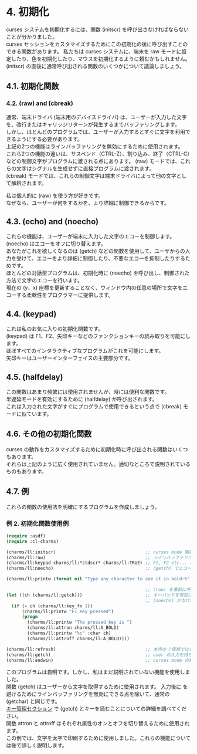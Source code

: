 # 4. 初期化

curses システムを初期化するには、関数 (initscr) を呼び出さなければならないことが分かりました。  
curses セッションをカスタマイズするためにこの初期化の後に呼び出すことのできる関数があります。
私たちは curses システムに、端末を raw モードに設定したり、色を初期化したり、マウスを初期化するように頼むかもしれません。  
(initscr) の直後に通常呼び出される関数のいくつかについて議論しましょう。

## 4.1. 初期化関数

### 4.2. (raw) and (cbreak)

通常、端末ドライバ (端末用のデバイスドライバ) は、ユーザーが入力した文字を、改行またはキャリッジリターンが発生するまでバッファリングします。  
しかし、ほとんどのプログラムでは、ユーザーが入力するとすぐに文字を利用できるようにする必要があります。  
上記の2つの機能はラインバッファリングを無効にするために使用されます。  
これら2つの機能の違いは、サスペンド（CTRL-Z）、割り込み、終了（CTRL-C）などの制御文字がプログラムに渡される点にあります。
(raw) モードでは、これらの文字はシグナルを生成せずに直接プログラムに渡されます。  
(cbreak) モードでは、これらの制御文字は端末ドライバによって他の文字として解釈されます。

私は個人的に (raw) を使う方が好きです。  
なぜなら、ユーザーが何をするかを、より詳細に制御できるからです。

## 4.3. (echo) and (noecho)

これらの機能は、ユーザーが端末に入力した文字のエコーを制御します。(noecho) はエコーをオフに切り替えます。  
あなたがこれを欲しくなるのは (getch) などの関数を使用して、ユーザからの入力を受けて、エコーをより詳細に制御したり、不要なエコーを抑制したりするためです。  
ほとんどの対話型プログラムは、初期化時に (noecho) を呼び出し、制御された方法で文字のエコーを行います。  
現在の (y、x) 座標を更新することなく、ウィンドウ内の任意の場所で文字をエコーする柔軟性をプログラマーに提供します。

## 4.4. (keypad)

これは私のお気に入りの初期化関数です。  
(keypad) は F1、F2、矢印キーなどのファンクションキーの読み取りを可能にします。  
ほぼすべてのインタラクティブなプログラムがこれを可能にします。  
矢印キーはユーザーインターフェイスの主要部分です。

## 4.5. (halfdelay)

この関数はあまり頻繁には使用されませんが、時には便利な関数です。  
半遅延モードを有効にするために (halfdelay) が呼び出されます。  
これは入力された文字がすぐにプログラムで使用できるという点で (cbreak) モードに似ています。

## 4.6. その他の初期化関数

curses の動作をカスタマイズするために初期化時に呼び出される関数はいくつもあります。  
それらは上記のように広く使用されていません。適切なところで説明されているものもあります。

## 4.7. 例

これらの関数の使用法を明確にするプログラムを作成しましょう。

### 例 2. 初期化関数使用例

```lisp
(require :asdf)
(require :cl-charms)

(charms/ll:initscr)                                  ;; curses mode 開始
(charms/ll:raw)                                      ;; ラインバッファリング無効化
(charms/ll:keypad charms/ll:*stdscr* charms/ll:TRUE) ;; F1, F2 etc... の取得可能化
(charms/ll:noecho)                                   ;; (getch) でエコーしない

(charms/ll:printw (format nil "Type any character to see it in bold~%"))

                                                     ;; (raw) を事前に呼んで居ない場合、プログラムを実行する前に <enter> を押す必要があります
(let ((ch (charms/ll:getch)))                        ;; キーパッドを有効にしないとこれは私たちには届きません
                                                     ;; (noecho) がなければ醜いエスケープキャラクターがスクリーンに表示されている可能性があります
  (if (= ch (charms/ll:key_fn 1))
      (charms/ll:printw "F1 Key pressed")
      (progn
        (charms/ll:printw "The pressed key is ")
        (charms/ll:attron charms/ll:A_BOLD)
        (charms/ll:printw "%c" :char ch)
        (charms/ll:attroff charms/ll:A_BOLD))))

(charms/ll:refresh)                                  ;; 本当の (仮想ではない) スクリーン上に表示します
(charms/ll:getch)                                    ;; user の入力を待ちます
(charms/ll:endwin)                                   ;; curses mode の終了
```

このプログラムは自明です。しかし、私はまだ説明されていない機能を使用しました。  
関数 (getch) はユーザーから文字を取得するために使用されます。
入力後に <enter> を避けるためにラインバッファリングを無効にできる点を除いて、通常の (getchar) と同じです。  
[キー管理セクション](11/README.md) で (getch) とキーを読むことについての詳細を調べてください。  
関数 attron と attroff はそれぞれ属性のオンとオフを切り替えるために使用されます。  
この例では、文字を太字で印刷するために使用しました。これらの機能については後で詳しく説明します。
